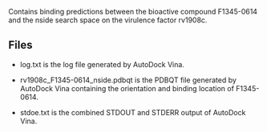 Contains binding predictions between the bioactive compound F1345-0614 and the nside search space on the virulence factor rv1908c.

## Files

- log.txt is the log file generated by AutoDock Vina.

- rv1908c_F1345-0614_nside.pdbqt is the PDBQT file generated by AutoDock Vina containing the orientation and binding location of F1345-0614.

- stdoe.txt is the combined STDOUT and STDERR output of AutoDock Vina.

